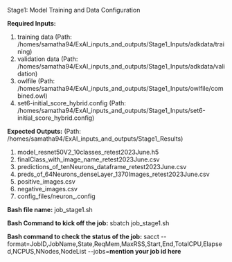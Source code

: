Stage1: Model Training and Data Configuration




**Required Inputs:**
1) training data                       (Path: /homes/samatha94/ExAI_inputs_and_outputs/Stage1_Inputs/adkdata/training)
2) validation data                     (Path: /homes/samatha94/ExAI_inputs_and_outputs/Stage1_Inputs/adkdata/validation)
3) owlfile                             (Path: /homes/samatha94/ExAI_inputs_and_outputs/Stage1_Inputs/owlfile/combined.owl)
4) set6-initial_score_hybrid.config    (Path: /homes/samatha94/ExAI_inputs_and_outputs/Stage1_Inputs/set6-initial_score_hybrid.config)


**Expected Outputs:**                  (Path: /homes/samatha94/ExAI_inputs_and_outputs/Stage1_Results)
1) model_resnet50V2_10classes_retest2023June.h5
2) finalClass_with_image_name_retest2023June.csv
3) predictions_of_tenNeurons_dataframe_retest2023June.csv
4) preds_of_64Neurons_denseLayer_1370Images_retest2023June.csv
5) positive_images.csv
6) negative_images.csv
7) config_files/neuron_<neuronid>.config


**Bash file name:** job_stage1.sh

**Bash Command to kick off the job:** sbatch job_stage1.sh

**Bash command to check the status of the job:** sacct --format=JobID,JobName,State,ReqMem,MaxRSS,Start,End,TotalCPU,Elapsed,NCPUS,NNodes,NodeList --jobs=**mention your job id here**


